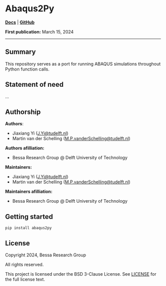 # Abaqus2Py


[**Docs**](https://bessagroup.github.io/abaqus2py/)
| [**GitHub**](https://github.com/bessagroup/abaqus2py)
<!-- | [**Installation**](link_to_installation_instructions) -->
<!-- | [**PyPI**](link_to_pypi_package_website) -->

**First publication:** March 15, 2024

***

## Summary

This repository serves as a port for running ABAQUS simulations throughout Python function calls.

## Statement of need

...

## Authorship

**Authors**:
- Jiaxiang Yi ([J.Yi@tudelft.nl](mailto:J.Yi@tudelft.nl))
- Martin van der Schelling ([M.P.vanderSchelling@tudelft.nl](mailto:M.P.vanderSchelling@tudelft.nl))

**Authors afilliation:**
- Bessa Research Group @ Delft University of Technology

**Maintainers:**
- Jiaxiang Yi ([J.Yi@tudelft.nl](mailto:J.Yi@tudelft.nl))
- Martin van der Schelling ([M.P.vanderSchelling@tudelft.nl](mailto:M.P.vanderSchelling@tudelft.nl))

**Maintainers afilliation:**
- Bessa Research Group @ Delft University of Technology


## Getting started

```
pip install abaqus2py
```

## License

Copyright 2024, Bessa Research Group

All rights reserved.

This project is licensed under the BSD 3-Clause License. See [LICENSE](https://github.com/bessagroup/abaqus2py/blob/main/LICENSE) for the full license text.

